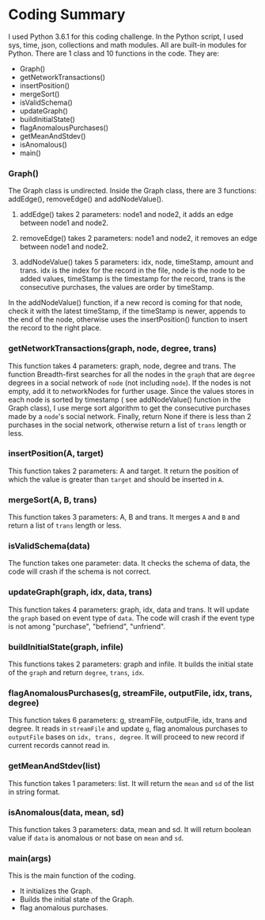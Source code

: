 # Coding Summary

I used Python 3.6.1 for this coding challenge. In the Python script, I used sys, time, json, collections and math modules. All are built-in modules for Python.
There are 1 class and 10 functions in the code. They are:

* Graph()
* getNetworkTransactions()
* insertPosition()
* mergeSort()
* isValidSchema()
* updateGraph()
* buildInitialState()
* flagAnomalousPurchases()
* getMeanAndStdev()
* isAnomalous()
* main()

### Graph()

The Graph class is undirected. Inside the Graph class, there are 3 functions: addEdge(), removeEdge() and addNodeValue(). 

1. addEdge() takes 2 parameters: node1 and node2, it adds an edge between node1 and node2.

2. removeEdge() takes 2 parameters: node1 and node2, it removes an edge between node1 and node2.

3. addNodeValue() takes 5 parameters: idx, node, timeStamp, amount and trans. idx is the index for the record in the file, node is the node to be added values, timeStamp is the timestamp for the record, trans is the consecutive purchases, the values are order by timeStamp. 

In the addNodeValue() function, if a new record is coming for that node, check it with the latest timeStamp, if the timeStamp is newer, appends to the end of the node, otherwise uses the insertPosition() function to insert the record to the right place.

### getNetworkTransactions(graph, node, degree, trans)

This function takes 4 parameters: graph, node, degree and trans. The function Breadth-first searches for all the nodes in the `graph` that are `degree` degrees in a social network of `node` (not including `node`). 
If the nodes is not empty, add it to networkNodes for further usage. Since the values stores in each node is sorted by timestamp ( see addNodeValue() function in the Graph class), I use merge sort algorithm to get the 
consecutive purchases made by a `node`'s social network. Finally, return None if there is less than 2 purchases in the social network, otherwise return a list of `trans` length or less.

### insertPosition(A, target)

This function takes 2 parameters: A and target. It return the position of which the value is greater than `target` and should be inserted in `A`.

### mergeSort(A, B, trans)

This function takes 3 parameters: A, B and trans. It merges `A` and `B` and return a list of `trans` length or less.

### isValidSchema(data)

The function takes one parameter: data. It checks the schema of data, the code will crash if the schema is not correct.

### updateGraph(graph, idx, data, trans)

This function takes 4 parameters: graph, idx, data and trans. It will update the `graph` based on event type of `data`. The code will crash if the event type is not among "purchase", "befriend", "unfriend".

### buildInitialState(graph, infile)

This functions takes 2 parameters: graph and infile. It builds the initial state of the `graph` and return `degree`, `trans`, `idx`.

### flagAnomalousPurchases(g, streamFile, outputFile, idx, trans, degree)

This function takes 6 parameters: g, streamFile, outputFile, idx, trans and degree. It reads in `streamFile` and update `g`, flag anomalous purchases to `outputFile` bases on `idx, trans, degree`. It will proceed to new record
if current records cannot read in.

### getMeanAndStdev(list)

This function takes 1 parameters: list. It will return the `mean` and `sd` of the list in string format.

### isAnomalous(data, mean, sd)

This function takes 3 parameters: data, mean and sd. It will return boolean value if `data` is anomalous or not base on `mean` and `sd`.

### main(args)

This is the main function of the coding.

- It initializes the Graph.
- Builds the initial state of the Graph.
- flag anomalous purchases.